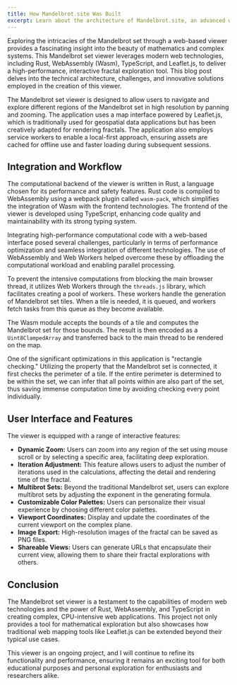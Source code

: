 ```yaml
---
title: How Mandelbrot.site Was Built
excerpt: Learn about the architecture of Mandelbrot.site, an advanced web-based viewer designed to navigate the Mandelbrot set in stunning detail.
---
```


Exploring the intricacies of the Mandelbrot set through a web-based viewer provides a fascinating insight into the beauty of mathematics and complex systems. This Mandelbrot set viewer leverages modern web technologies, including Rust, WebAssembly (Wasm), TypeScript, and Leaflet.js, to deliver a high-performance, interactive fractal exploration tool. This blog post delves into the technical architecture, challenges, and innovative solutions employed in the creation of this viewer.

The Mandelbrot set viewer is designed to allow users to navigate and explore different regions of the Mandelbrot set in high resolution by panning and zooming. The application uses a map interface powered by Leaflet.js, which is traditionally used for geospatial data applications but has been creatively adapted for rendering fractals. The application also employs service workers to enable a local-first approach, ensuring assets are cached for offline use and faster loading during subsequent sessions.

## Integration and Workflow

The computational backend of the viewer is written in Rust, a language chosen for its performance and safety features. Rust code is compiled to WebAssembly using a webpack plugin called `wasm-pack`, which simplifies the integration of Wasm with the frontend technologies. The frontend of the viewer is developed using TypeScript, enhancing code quality and maintainability with its strong typing system.

Integrating high-performance computational code with a web-based interface posed several challenges, particularly in terms of performance optimization and seamless integration of different technologies. The use of WebAssembly and Web Workers helped overcome these by offloading the computational workload and enabling parallel processing.

To prevent the intensive computations from blocking the main browser thread, it utilizes Web Workers through the `threads.js` library, which facilitates creating a pool of workers. These workers handle the generation of Mandelbrot set tiles. When a tile is needed, it is queued, and workers fetch tasks from this queue as they become available.

The Wasm module accepts the bounds of a tile and computes the Mandelbrot set for those bounds. The result is then encoded as a `Uint8ClampedArray` and transferred back to the main thread to be rendered on the map.

One of the significant optimizations in this application is "rectangle checking." Utilizing the property that the Mandelbrot set is connected, it first checks the perimeter of a tile. If the entire perimeter is determined to be within the set, we can infer that all points within are also part of the set, thus saving immense computation time by avoiding checking every point individually.

## User Interface and Features

The viewer is equipped with a range of interactive features:

- **Dynamic Zoom:** Users can zoom into any region of the set using mouse scroll or by selecting a specific area, facilitating deep exploration.
- **Iteration Adjustment:** This feature allows users to adjust the number of iterations used in the calculations, affecting the detail and rendering time of the fractal.
- **Multibrot Sets:** Beyond the traditional Mandelbrot set, users can explore multibrot sets by adjusting the exponent in the generating formula.
- **Customizable Color Palettes:** Users can personalize their visual experience by choosing different color palettes.
- **Viewport Coordinates:** Display and update the coordinates of the current viewport on the complex plane.
- **Image Export:** High-resolution images of the fractal can be saved as PNG files.
- **Shareable Views:** Users can generate URLs that encapsulate their current view, allowing them to share their fractal explorations with others.

## Conclusion

The Mandelbrot set viewer is a testament to the capabilities of modern web technologies and the power of Rust, WebAssembly, and TypeScript in creating complex, CPU-intensive web applications. This project not only provides a tool for mathematical exploration but also showcases how traditional web mapping tools like Leaflet.js can be extended beyond their typical use cases.

This viewer is an ongoing project, and I will continue to refine its functionality and performance, ensuring it remains an exciting tool for both educational purposes and personal exploration for enthusiasts and researchers alike.
